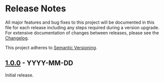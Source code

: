 # Release Notes

All major features and bug fixes to this project will be documented in this file 
for each release including any steps required during a version upgrade. For 
extensive documentation of changes between releases, please see the 
[Changelog](CHANGELOG.md).

This project adheres to 
[Semantic Versioning](https://semver.org/spec/v2.0.0.html).

## [1.0.0] - YYYY-MM-DD

Initial release.

[//]: # (Version Diffs)
[1.0.0]: https://github.com/jhthorp/Windows-Scripts/releases/tag/v1.0.0